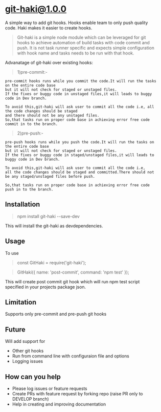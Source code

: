 # git-haki@1.0.0

A simple way to add git hooks. 
Hooks enable team to only push quality code. Haki makes it easier to create hooks.

>Git-haki is a simple node module  which can be leveraged for git hooks to achieve automation of build tasks with code commit and push.
It is not task runner specific and expects simple configuration with hook name and tasks needs to be run with that hook.

Advanatage of git-haki over existing hooks:

>1)pre-commit:-

    pre-commit hooks runs while you commit the code.It will run the tasks on the entire code base 
    but it will not check for staged or unstaged files.
    If the fixes or buggy code in unstaged files,it will leads to buggy code in Dev branch.

    To avoid this,git-haki will ask user to commit all the code i.e, all the code changes should be staged 
    and there should not be any unstaged files.
    So,that tasks run on proper code base in achieving error free code commit in to the branch.


>2)pre-push:-

    pre-push hooks runs while you push the code.It will run the tasks on the entire code base
    but it will not check for staged or unstaged files.
    If the fixes or buggy code in staged/unstaged files,it will leads to buggy code in Dev branch.

    To avoid this,git-haki will ask user to commit all the code i.e,
    all the code changes should be staged and committed.There should not be any staged/unstaged files before push.
    
    So,that tasks run on proper code base in achieving error free code push in to the branch.

## Installation

> npm install git-haki --save-dev

This will install the git-haki as devdependencies.

## Usage

To use

> const GitHaki = require('git-haki');

> GitHaki({
>    name: 'post-commit',
>    command: 'npm test'
>});

This will create post commit git hook which will run npm test script specified in your projects package json.


## Limitation

Supports only pre-commit and pre-push git hooks 

## Future

Will add support for
- Other git hooks
- Run from command line with configuraion file and options
- Logging issues

## How can you help
- Please log issues or feature requests
- Create PRs with feature request by forking repo (raise PR only to DEVELOP branch)
- Help in creating and improving documentation
